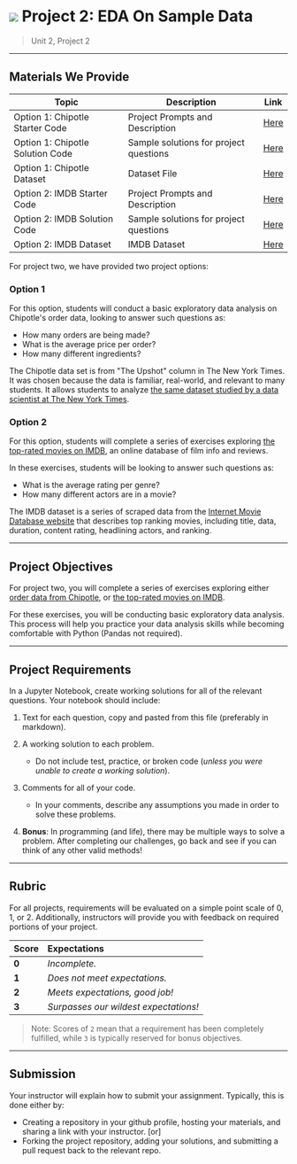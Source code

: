 # ![](https://ga-dash.s3.amazonaws.com/production/assets/logo-9f88ae6c9c3871690e33280fcf557f33.png) Project 2: EDA On Sample Data

> Unit 2, Project 2

---

## Materials We Provide

| Topic | Description | Link |
| --- | --- | --- |
| Option 1: Chipotle Starter Code | Project Prompts and Description | [Here](./chipotle.ipynb) |
| Option 1: Chipotle Solution Code | Sample solutions for project questions | [Here](https://git.generalassemb.ly/data-part-time/unit-project-solutions/blob/master/project-2/chipotle_solutions.ipynb) |
| Option 1: Chipotle Dataset | Dataset File | [Here](./Data/chipotle.tsv) |
| Option 2: IMDB Starter Code | Project Prompts and Description | [Here](./imdb.ipynb) |
| Option 2: IMDB Solution Code | Sample solutions for project questions | [Here](https://git.generalassemb.ly/data-part-time/unit-project-solutions/blob/master/project-2/imdb_solutions.ipynb) |
| Option 2: IMDB Dataset | IMDB Dataset | [Here](./data/imdb_1000.csv) |

For project two, we have provided two project options:

### Option 1
For this option, students will conduct a basic exploratory data analysis on Chipotle's order data, looking to answer such questions as:
  - How many orders are being made?
  - What is the average price per order?
  - How many different ingredients?

The Chipotle data set is from "The Upshot" column in The New York Times. It was chosen because the data is familiar, real-world, and relevant to many students. It allows students to analyze [the same dataset studied by a data scientist at The New York Times](https://www.nytimes.com/interactive/2015/02/17/upshot/what-do-people-actually-order-at-chipotle.html).

### Option 2
For this option, students will complete a series of exercises exploring [the top-rated movies on IMDB](./data/imdb_1000.csv), an online database of film info and reviews.

In these exercises, students will be looking to answer such questions as:
- What is the average rating per genre?
- How many different actors are in a movie?

The IMDB dataset is a series of scraped data from the [Internet Movie Database website](https://www.imdb.com) that describes top ranking movies, including title, data, duration, content rating, headlining actors, and ranking.

---

## Project Objectives

For project two, you will complete a series of exercises exploring either [order data from Chipotle](https://github.com/TheUpshot/chipotle), or [the top-rated movies on IMDB](./data/imdb_1000.csv).

For these exercises, you will be conducting basic exploratory data analysis. This process will help you practice your data analysis skills while becoming comfortable with Python (Pandas not required).

---

## Project Requirements

In a Jupyter Notebook, create working solutions for all of the relevant questions. Your notebook should include:

1. Text for each question, copy and pasted from this file (preferably in markdown).
2. A working solution to each problem.
   - Do not include test, practice, or broken code (*unless you were unable to create a working solution*).
3. Comments for all of your code.
   - In your comments, describe any assumptions you made in order to solve these problems.

4. **Bonus**: In programming (and life), there may be multiple ways to solve a problem. After completing our challenges, go back and see if you can think of any other valid methods!


---

## Rubric

For all projects, requirements will be evaluated on a simple point scale of 0, 1, or 2. Additionally, instructors will provide you with feedback on required portions of your project.

Score | Expectations
:--- | :---
**0** | _Incomplete._
**1** | _Does not meet expectations._
**2** | _Meets expectations, good job!_
**3** | _Surpasses our wildest expectations!_

> Note: Scores of `2` mean that a requirement has been completely fulfilled, while `3` is typically reserved for bonus objectives.


---

## Submission

Your instructor will explain how to submit your assignment. Typically, this is done either by:

 - Creating a repository in your github profile, hosting your materials, and sharing a link with your instructor. [or]
 - Forking the project repository, adding your solutions, and submitting a pull request back to the relevant repo.
